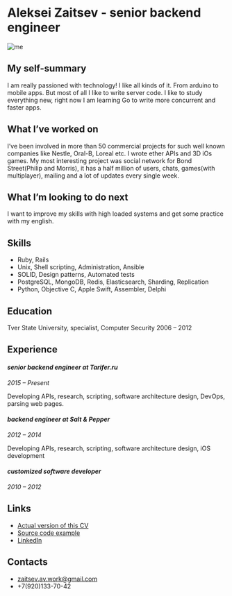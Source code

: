 # Aleksei Zaitsev - senior backend engineer

![me](https://media.licdn.com/mpr/mpr/shrinknp_400_400/AAEAAQAAAAAAAAkKAAAAJDQ3NTQ3ZDBlLTUxN2MtNDJiNS1hMGQ1LTFiNTM4MGRjYjBjYQ.jpg)

## My self-summary

I am really passioned with technology! I like all kinds of it. From arduino to mobile apps. But most of all I like to write server code. I like to study everything new, right now I am learning Go to write more concurrent and faster apps.

## What I’ve worked on

I’ve been involved in more than 50 commercial projects for such well known companies like Nestle, Oral-B, Loreal etc. I wrote ether APIs and 3D iOs games. My most interesting project was social network for Bond Street(Philip and Morris), it has a half million of users, chats, games(with multiplayer), mailing and a lot of updates every single week.

## What I’m looking to do next

I want to improve my skills with high loaded systems and get some practice with my english.

## Skills

* Ruby, Rails
* Unix, Shell scripting, Administration, Ansible
* SOLID, Design patterns, Automated tests
* PostgreSQL, MongoDB, Redis, Elasticsearch, Sharding, Replication
* Python, Objective C, Apple Swift, Assembler, Delphi

## Education

Tver State University,
specialist, Computer Security
2006 – 2012

## Experience

#### _senior backend engineer at Tarifer.ru_
_2015 – Present_

Developing APIs, research, scripting, software architecture design, DevOps, parsing web pages.

#### _backend engineer at Salt & Pepper_
_2012 – 2014_

Developing APIs, research, scripting, software architecture design, iOS development

#### _customized software developer_
_2010 – 2012_




## Links

* [Actual version of this CV](https://github.com/DrShnitzel/zaitsev_av_cv)
* [Source code example](https://github.com/DrShnitzel/api-beeline-inspector)
* [LinkedIn](https://ru.linkedin.com/in/aleksei-zaitsev-6188755b)




## Contacts
* zaitsev.av.work@gmail.com
* +7(920)133-70-42
